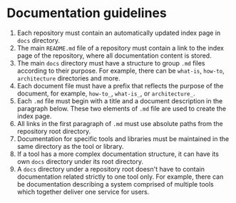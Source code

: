 # Documentation guidelines

1. Each repository must contain an automatically updated index page in `docs` directory.
2. The main `README.md` file of a repository must contain a link to the index page of the repository, where all documentation content is stored.
3. The main `docs` directory must have a structure to group `.md` files according to their purpose. For example, there can be `what-is`, `how-to`, `architecture` directories and more.
4. Each document file must have a prefix that reflects the purpose of the document, for example, `how-to_`, `what-is_`, or `architecture_`.
5. Each `.md` file must begin with a title and a document description in the paragraph below. These two elements of `.md` file are used to create the index page.
6. All links in the first paragraph of `.md` must use absolute paths from the repository root directory.
7. Documentation for specific tools and libraries must be maintained in the same directory as the tool or library.
8. If a tool has a more complex documentation structure, it can have its own `docs` directory under its root directory.
9. A `docs` directory under a repository root doesn't have to contain documentation related strictly to one tool only. For example, there can be documentation describing a system comprised of multiple tools which together deliver one service for users.
